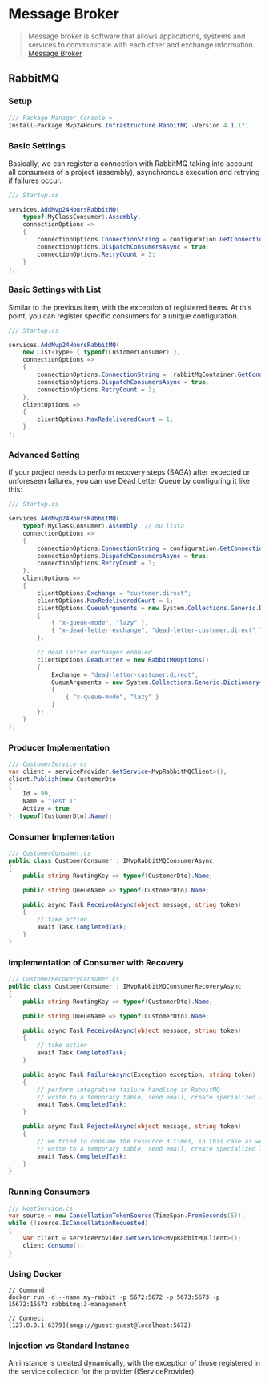 # Message Broker
>Message broker is software that allows applications, systems and services to communicate with each other and exchange information. [Message Broker](https://en.wikipedia.org/wiki/Message_broker)

## RabbitMQ

### Setup
```csharp
/// Package Manager Console >
Install-Package Mvp24Hours.Infrastructure.RabbitMQ -Version 4.1.171
```

### Basic Settings
Basically, we can register a connection with RabbitMQ taking into account all consumers of a project (assembly), asynchronous execution and retrying if failures occur.

```csharp
/// Startup.cs

services.AddMvp24HoursRabbitMQ(
    typeof(MyClassConsumer).Assembly,
    connectionOptions =>
    {
        connectionOptions.ConnectionString = configuration.GetConnectionString("RabbitMQContext");
        connectionOptions.DispatchConsumersAsync = true;
        connectionOptions.RetryCount = 3;
    }
);

```

### Basic Settings with List
Similar to the previous item, with the exception of registered items. At this point, you can register specific consumers for a unique configuration.

```csharp
/// Startup.cs

services.AddMvp24HoursRabbitMQ(
    new List<Type> { typeof(CustomerConsumer) },
    connectionOptions =>
    {
        connectionOptions.ConnectionString = _rabbitMqContainer.GetConnectionString();
        connectionOptions.DispatchConsumersAsync = true;
        connectionOptions.RetryCount = 3;
    },
    clientOptions =>
    {
        clientOptions.MaxRedeliveredCount = 1;
    }
);

```

### Advanced Setting
If your project needs to perform recovery steps (SAGA) after expected or unforeseen failures, you can use Dead Letter Queue by configuring it like this:

```csharp
/// Startup.cs

services.AddMvp24HoursRabbitMQ(
    typeof(MyClassConsumer).Assembly, // ou lista
    connectionOptions =>
    {
        connectionOptions.ConnectionString = configuration.GetConnectionString("RabbitMQContext");
        connectionOptions.DispatchConsumersAsync = true;
        connectionOptions.RetryCount = 3;
    },
    clientOptions =>
    {
        clientOptions.Exchange = "customer.direct";
        clientOptions.MaxRedeliveredCount = 1;
        clientOptions.QueueArguments = new System.Collections.Generic.Dictionary<string, object>
        {
            { "x-queue-mode", "lazy" },
            { "x-dead-letter-exchange", "dead-letter-customer.direct" }
        };

        // dead letter exchanges enabled
        clientOptions.DeadLetter = new RabbitMQOptions()
        {
            Exchange = "dead-letter-customer.direct",
            QueueArguments = new System.Collections.Generic.Dictionary<string, object>
            {
                { "x-queue-mode", "lazy" }
            }
        };
    }
);

```

### Producer Implementation

```csharp
/// CustomerService.cs
var client = serviceProvider.GetService<MvpRabbitMQClient>();
client.Publish(new CustomerDto
{
    Id = 99,
    Name = "Test 1",
    Active = true
}, typeof(CustomerDto).Name);

```

### Consumer Implementation

```csharp
/// CustomerConsumer.cs
public class CustomerConsumer : IMvpRabbitMQConsumerAsync
{
    public string RoutingKey => typeof(CustomerDto).Name;

    public string QueueName => typeof(CustomerDto).Name;

    public async Task ReceivedAsync(object message, string token)
    {
        // take action
        await Task.CompletedTask;
    }
}
```

### Implementation of Consumer with Recovery

```csharp
/// CustomerRecoveryConsumer.cs
public class CustomerConsumer : IMvpRabbitMQConsumerRecoveryAsync
{
    public string RoutingKey => typeof(CustomerDto).Name;

    public string QueueName => typeof(CustomerDto).Name;

    public async Task ReceivedAsync(object message, string token)
    {
        // take action
        await Task.CompletedTask;
    }

    public async Task FailureAsync(Exception exception, string token)
    {
        // perform integration failure handling in RabbitMQ
        // write to a temporary table, send email, create specialized log, etc.
        await Task.CompletedTask;
    }

    public async Task RejectedAsync(object message, string token)
    {
        // we tried to consume the resource 3 times, in this case as we did not treat it, we will disregard it
        // write to a temporary table, send email, create specialized log, etc.
        await Task.CompletedTask;
    }
}
```

### Running Consumers

```csharp
/// HostService.cs
var source = new CancellationTokenSource(TimeSpan.FromSeconds(5));
while (!source.IsCancellationRequested)
{
    var client = serviceProvider.GetService<MvpRabbitMQClient>();
    client.Consume();
}

```

### Using Docker
```
// Command
docker run -d --name my-rabbit -p 5672:5672 -p 5673:5673 -p 15672:15672 rabbitmq:3-management

// Connect
[127.0.0.1:6379](amqp://guest:guest@localhost:5672)

```

### Injection vs Standard Instance
An instance is created dynamically, with the exception of those registered in the service collection for the provider (IServiceProvider).